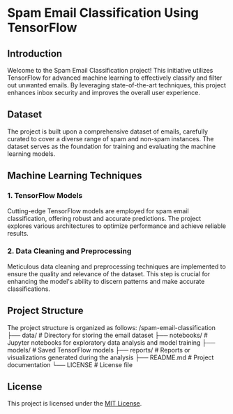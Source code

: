 # Spam Email Classification Using TensorFlow

## Introduction

Welcome to the Spam Email Classification project! This initiative utilizes TensorFlow for advanced machine learning to effectively classify and filter out unwanted emails. By leveraging state-of-the-art techniques, this project enhances inbox security and improves the overall user experience.

## Dataset

The project is built upon a comprehensive dataset of emails, carefully curated to cover a diverse range of spam and non-spam instances. The dataset serves as the foundation for training and evaluating the machine learning models.

## Machine Learning Techniques

### 1. TensorFlow Models

Cutting-edge TensorFlow models are employed for spam email classification, offering robust and accurate predictions. The project explores various architectures to optimize performance and achieve reliable results.

### 2. Data Cleaning and Preprocessing

Meticulous data cleaning and preprocessing techniques are implemented to ensure the quality and relevance of the dataset. This step is crucial for enhancing the model's ability to discern patterns and make accurate classifications.

## Project Structure

The project structure is organized as follows:
/spam-email-classification
├── data/ # Directory for storing the email dataset
├── notebooks/ # Jupyter notebooks for exploratory data analysis and model training
├── models/ # Saved TensorFlow models
├── reports/ # Reports or visualizations generated during the analysis
├── README.md # Project documentation
└── LICENSE # License file

## License

This project is licensed under the [MIT License](LICENSE).